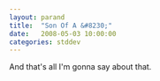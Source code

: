 ```yaml
---
layout: parand
title:  "Son Of A &#8230;"
date:   2008-05-03 10:00:00
categories: stddev
---
```

And that's all I'm gonna say about that.

